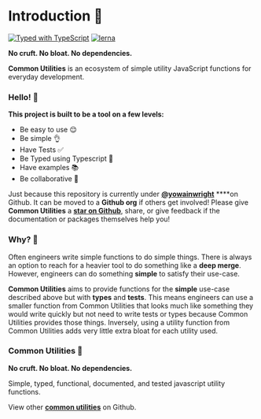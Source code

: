 # Introduction 👋

[![Typed with TypeScript](https://camo.githubusercontent.com/69ea44e002591f4d18f9d1ee7660e8c49bbf4e673405eb058e3af515a193d376/68747470733a2f2f666c61742e62616467656e2e6e65742f62616467652f69636f6e2f54797065643f69636f6e3d74797065736372697074266c6162656c266c6162656c436f6c6f723d626c756526636f6c6f723d353535353535)](https://camo.githubusercontent.com/69ea44e002591f4d18f9d1ee7660e8c49bbf4e673405eb058e3af515a193d376/68747470733a2f2f666c61742e62616467656e2e6e65742f62616467652f69636f6e2f54797065643f69636f6e3d74797065736372697074266c6162656c266c6162656c436f6c6f723d626c756526636f6c6f723d353535353535) [![lerna](https://camo.githubusercontent.com/3bc63f921dd60bac6d91aa900ef570c928b2aa4c2124ed23647e8fe9d2232853/68747470733a2f2f696d672e736869656c64732e696f2f62616467652f6d61696e7461696e6564253230776974682d6c65726e612d6363303066662e737667)](https://lerna.js.org/)

**No cruft. No bloat. No dependencies.**

**Common Utilities** is an ecosystem of simple utility JavaScript functions for everyday development. 

### Hello! 🙌

**This project is built to be a tool on a few levels:**

* Be easy to use 😌
* Be simple 👌
* Have Tests ✅
* Be Typed using Typescript 📝
* Have examples 📚
* Be collaborative 🎳

Just because this repository is currently under [**@yowainwright**](https://github.com/yowainwright) ****on Github. It can be moved to a **Github org** if others get involved! Please give **Common Utilities** a [**star on Github**](https://github.com/yowainwright/common-utilities), share, or give feedback if the documentation or packages themselves help you!

### Why? 🤔

Often engineers write simple functions to do simple things. There is always an option to reach for a heavier tool to do something like a **deep merge**. However, engineers can do something **simple** to satisfy their use-case.   
  
**Common Utilities** aims to provide functions for the **simple** use-case described above but with **types** and **tests**. This means engineers can use a smaller function from Common Utilities that looks much like something they would write quickly but not need to write tests or types because Common Utilities provides those things. Inversely, using a utility function from Common Utilities adds very little extra bloat for each utility used. 

### Common Utilities 🧰

**No cruft. No bloat. No dependencies.**

Simple, typed, functional, documented, and tested javascript utility functions.

View other [**common utilities**](https://github.com/yowainwright/common-utilities) on Github.



